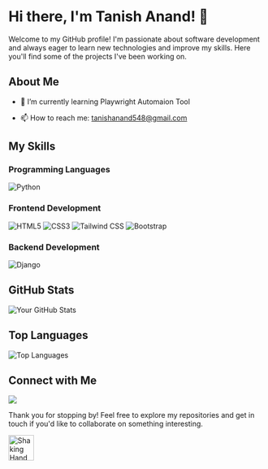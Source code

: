 # Hi there, I'm Tanish Anand! 👋 

Welcome to my GitHub profile! I'm passionate about software development and always eager to learn new technologies and improve my skills. Here you'll find some of the projects I've been working on.

<!--![Profile Banner](https://via.placeholder.com/1200x400.png?text=Welcome+to+My+GitHub+Profile&animation=wave) -->

## About Me

<!--- 🔭 I’m currently working on [your current project]-->
- 🌱 I’m currently learning Playwright Automaion Tool
<!--- 👯 I’m looking to collaborate on [projects or areas of interest]-->
<!--- 💬 Ask me about [your expertise or topics you're interested in]-->
- 📫 How to reach me: tanishanand548@gmail.com
<!--- ⚡ Fun fact: [a fun fact about you]-->

## My Skills

### Programming Languages
![Python](https://img.shields.io/badge/-Python-beige?style=flat-square&logo=python)

### Frontend Development
![HTML5](https://img.shields.io/badge/-HTML5-orange?style=flat-square&logo=html5)
![CSS3](https://img.shields.io/badge/-CSS3-blue?style=flat-square&logo=css3)
![Tailwind CSS](https://img.shields.io/badge/-Tailwind%20CSS-teal?style=flat-square&logo=tailwind-css)
![Bootstrap](https://img.shields.io/badge/-Bootstrap-purple?style=flat-square&logo=bootstrap)

### Backend Development
![Django](https://img.shields.io/badge/-Django-darkgreen?style=flat-square&logo=django)

<!--### Automation
![Playwright](https://img.shields.io/badge/-Playwright-blue?style=flat-square&logo=microsoft-playwright)-->

<!--### API
![SOAP](https://img.shields.io/badge/-SOAP-brightgreen?style=flat-square&logo=soap)
![Postman](https://img.shields.io/badge/-Postman-pink?style=flat-square&logo=postman)-->

<!--## Projects

Here are some of the projects I've been working on:

1. [Project Name](project link): Brief description of the project.
2. [Project Name](project link): Brief description of the project.
3. [Project Name](project link): Brief description of the project.-->

## GitHub Stats

![Your GitHub Stats](https://github-readme-stats.vercel.app/api?username=tanishanand548&show_icons=true&theme=react)

## Top Languages

![Top Languages](https://github-readme-stats.vercel.app/api/top-langs/?username=tanishanand548&layout=compact&theme=react)

## Connect with Me

<a href="https://www.linkedin.com/in/10tan" target="_blank"><img src="https://img.shields.io/badge/-LinkedIn-blue?style=flat-square&logo=linkedin"> </a><br>
<!--![Twitter](https://img.shields.io/badge/-Twitter-blue?style=flat-square&logo=twitter)(your Twitter profile)<br>
![Personal Website/Blog](https://img.shields.io/badge/-Website-black?style=flat-square&logo=google-chrome)(your website or blog)-->

Thank you for stopping by! Feel free to explore my repositories and get in touch if you'd like to collaborate on something interesting.

<img src="https://emojipedia-us.s3.amazonaws.com/source/skype/289/handshake_1f91d.png" width="50" height="50" alt="Shaking Hand Emoji">
